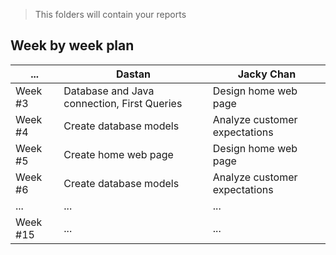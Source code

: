 > This folders will contain your reports
## Week by week plan
|...|Dastan|Jacky Chan|
|---|---|---|
|Week #3|Database and Java connection, First Queries|Design home web page|
|Week #4|Create database models|Analyze customer expectations|
|Week #5|Create home web page|Design home web page|
|Week #6|Create database models|Analyze customer expectations|
|...|...|...|
|Week #15|...|...|
